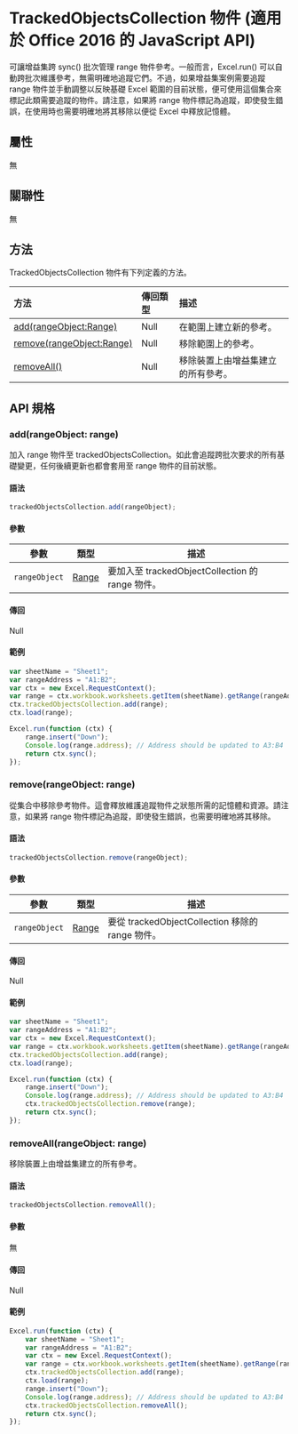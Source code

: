 # <a name="trackedobjectscollection-object-(javascript-api-for-office-2016)"></a>TrackedObjectsCollection 物件 (適用於 Office 2016 的 JavaScript API)

可讓增益集跨 sync() 批次管理 range 物件參考。一般而言，Excel.run() 可以自動跨批次維護參考，無需明確地追蹤它們。不過，如果增益集案例需要追蹤 range 物件並手動調整以反映基礎 Excel 範圍的目前狀態，便可使用這個集合來標記此類需要追蹤的物件。請注意，如果將 range 物件標記為追蹤，即使發生錯誤，在使用時也需要明確地將其移除以便從 Excel 中釋放記憶體。

## <a name="properties"></a>屬性
無

## <a name="relationships"></a>關聯性

無

## <a name="methods"></a>方法

TrackedObjectsCollection 物件有下列定義的方法。

| 方法     | 傳回類型    |描述|
|:-----------------|:--------|:----------|
|[add(rangeObject:Range)](#addrangeobject-range)| Null             |在範圍上建立新的參考。|
|[remove(rangeObject:Range)](#removerangeobject-range)| Null             |移除範圍上的參考。  |
|[removeAll()](#removeallrangeobject-range)| Null|移除裝置上由增益集建立的所有參考。|


## <a name="api-specification"></a>API 規格 

### <a name="add(rangeobject:-range)"></a>add(rangeObject: range)
加入 range 物件至 trackedObjectsCollection。如此會追蹤跨批次要求的所有基礎變更，任何後續更新也都會套用至 range 物件的目前狀態。 

#### <a name="syntax"></a>語法
```js
trackedObjectsCollection.add(rangeObject);
```

#### <a name="parameters"></a>參數

參數	       | 類型	   | 描述
--------------- | ------ | ------------
`rangeObject`  | [Range](range.md)| 要加入至 trackedObjectCollection 的 range 物件。

#### <a name="returns"></a>傳回
Null

#### <a name="examples"></a>範例

```js
var sheetName = "Sheet1";
var rangeAddress = "A1:B2";
var ctx = new Excel.RequestContext();
var range = ctx.workbook.worksheets.getItem(sheetName).getRange(rangeAddress);
ctx.trackedObjectsCollection.add(range);
ctx.load(range);

Excel.run(function (ctx) { 
    range.insert("Down");
    Console.log(range.address); // Address should be updated to A3:B4
    return ctx.sync(); 
});
```


### <a name="remove(rangeobject:-range)"></a>remove(rangeObject: range)

從集合中移除參考物件。這會釋放維護追蹤物件之狀態所需的記憶體和資源。請注意，如果將 range 物件標記為追蹤，即使發生錯誤，也需要明確地將其移除。

#### <a name="syntax"></a>語法
```js
trackedObjectsCollection.remove(rangeObject);
```

#### <a name="parameters"></a>參數

參數	       | 類型	   | 描述
--------------- | ------ | ------------
`rangeObject`  | [Range](range.md)| 要從 trackedObjectCollection 移除的 range 物件。

#### <a name="returns"></a>傳回
Null

#### <a name="examples"></a>範例


```js
var sheetName = "Sheet1";
var rangeAddress = "A1:B2";
var ctx = new Excel.RequestContext();
var range = ctx.workbook.worksheets.getItem(sheetName).getRange(rangeAddress);
ctx.trackedObjectsCollection.add(range);
ctx.load(range);

Excel.run(function (ctx) { 
    range.insert("Down");
    Console.log(range.address); // Address should be updated to A3:B4
    ctx.trackedObjectsCollection.remove(range); 
    return ctx.sync(); 
});
```

### <a name="removeall(rangeobject:-range)"></a>removeAll(rangeObject: range)

移除裝置上由增益集建立的所有參考。

#### <a name="syntax"></a>語法
```js
trackedObjectsCollection.removeAll();
```

#### <a name="parameters"></a>參數

無

#### <a name="returns"></a>傳回
Null

#### <a name="examples"></a>範例

```js
Excel.run(function (ctx) { 
    var sheetName = "Sheet1";
    var rangeAddress = "A1:B2";
    var ctx = new Excel.RequestContext();
    var range = ctx.workbook.worksheets.getItem(sheetName).getRange(rangeAddress);
    ctx.trackedObjectsCollection.add(range);
    ctx.load(range);
    range.insert("Down");
    Console.log(range.address); // Address should be updated to A3:B4
    ctx.trackedObjectsCollection.removeAll(); 
    return ctx.sync(); 
});
```
